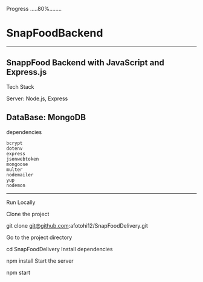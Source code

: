 Progress .....80%........
# SnapFoodBackend

-------------------------------
SnappFood Backend with JavaScript and Express.js
------------------------------
Tech Stack

Server: Node.js, Express

DataBase: MongoDB
-------------------------------
 dependencies

    bcrypt
    dotenv
    express
    jsonwebtoken
    mongoose
    multer
    nodemailer
    yup
    nodemon
-------------------------------
Run Locally

Clone the project

  git clone git@github.com:afotohi12/SnapFoodDelivery.git
  
Go to the project directory

  cd SnapFoodDelivery
Install dependencies

  npm install
Start the server

  npm start
